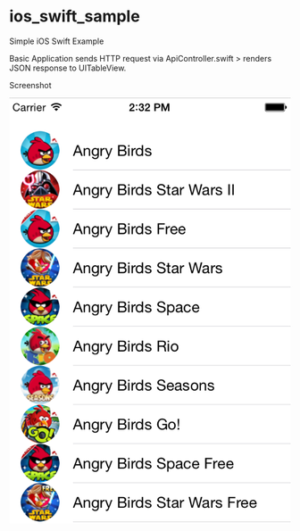 ios_swift_sample
================

Simple iOS Swift Example

Basic Application sends HTTP request via ApiController.swift > renders JSON response to UITableView.

Screenshot

![Alt text](https://raw.githubusercontent.com/garethpaul/ios_swift_sample/master/Screenshots/example.png)
